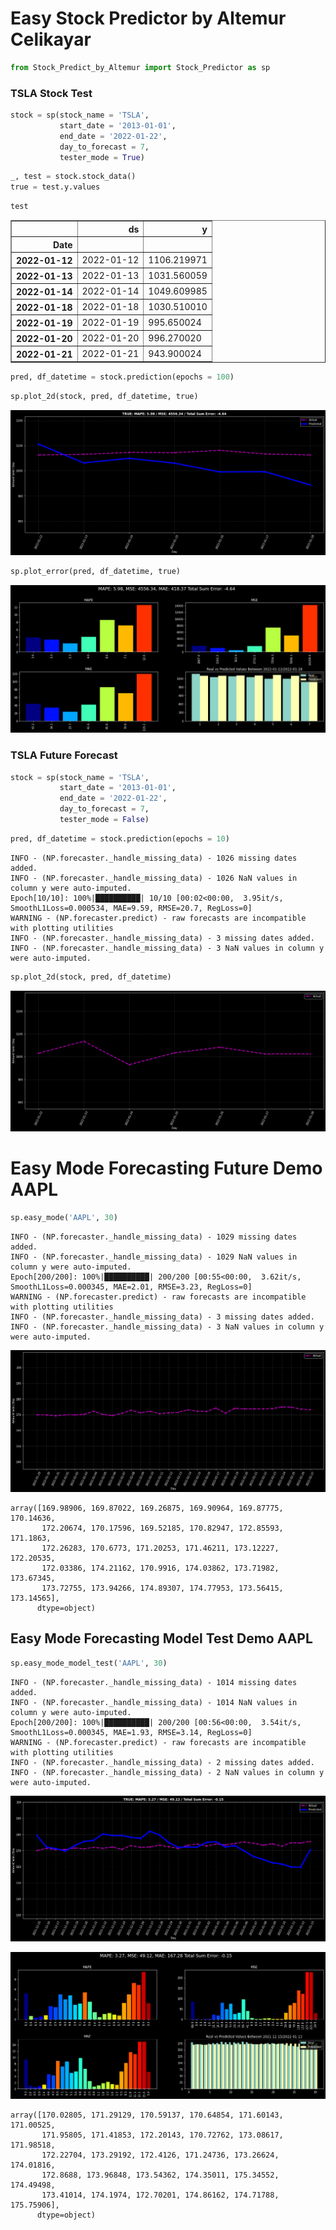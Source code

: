# Easy Stock Predictor by Altemur Celikayar


```python
from Stock_Predict_by_Altemur import Stock_Predictor as sp
```

### TSLA Stock Test


```python
stock = sp(stock_name = 'TSLA',
           start_date = '2013-01-01',
           end_date = '2022-01-22',
           day_to_forecast = 7,
           tester_mode = True)
```


```python
_, test = stock.stock_data()    
true = test.y.values
```


```python
test
```




<div>
<style scoped>
    .dataframe tbody tr th:only-of-type {
        vertical-align: middle;
    }

    .dataframe tbody tr th {
        vertical-align: top;
    }

    .dataframe thead th {
        text-align: right;
    }
</style>
<table border="1" class="dataframe">
  <thead>
    <tr style="text-align: right;">
      <th></th>
      <th>ds</th>
      <th>y</th>
    </tr>
    <tr>
      <th>Date</th>
      <th></th>
      <th></th>
    </tr>
  </thead>
  <tbody>
    <tr>
      <th>2022-01-12</th>
      <td>2022-01-12</td>
      <td>1106.219971</td>
    </tr>
    <tr>
      <th>2022-01-13</th>
      <td>2022-01-13</td>
      <td>1031.560059</td>
    </tr>
    <tr>
      <th>2022-01-14</th>
      <td>2022-01-14</td>
      <td>1049.609985</td>
    </tr>
    <tr>
      <th>2022-01-18</th>
      <td>2022-01-18</td>
      <td>1030.510010</td>
    </tr>
    <tr>
      <th>2022-01-19</th>
      <td>2022-01-19</td>
      <td>995.650024</td>
    </tr>
    <tr>
      <th>2022-01-20</th>
      <td>2022-01-20</td>
      <td>996.270020</td>
    </tr>
    <tr>
      <th>2022-01-21</th>
      <td>2022-01-21</td>
      <td>943.900024</td>
    </tr>
  </tbody>
</table>
</div>




```python
pred, df_datetime = stock.prediction(epochs = 100)
```


```python
sp.plot_2d(stock, pred, df_datetime, true)
```


    
![png](README_files/README_7_0.png)
    



```python
sp.plot_error(pred, df_datetime, true)
```


    
![png](README_files/README_8_0.png)
    


### TSLA Future Forecast


```python
stock = sp(stock_name = 'TSLA',
           start_date = '2013-01-01',
           end_date = '2022-01-22',
           day_to_forecast = 7,
           tester_mode = False)
```


```python
pred, df_datetime = stock.prediction(epochs = 10)
```

    INFO - (NP.forecaster._handle_missing_data) - 1026 missing dates added.
    INFO - (NP.forecaster._handle_missing_data) - 1026 NaN values in column y were auto-imputed.
    Epoch[10/10]: 100%|██████████| 10/10 [00:02<00:00,  3.95it/s, SmoothL1Loss=0.000534, MAE=9.59, RMSE=20.7, RegLoss=0]
    WARNING - (NP.forecaster.predict) - raw forecasts are incompatible with plotting utilities
    INFO - (NP.forecaster._handle_missing_data) - 3 missing dates added.
    INFO - (NP.forecaster._handle_missing_data) - 3 NaN values in column y were auto-imputed.



```python
sp.plot_2d(stock, pred, df_datetime)
```


    
![png](README_files/README_12_0.png)
    


# Easy Mode Forecasting Future Demo AAPL


```python
sp.easy_mode('AAPL', 30)
```

    INFO - (NP.forecaster._handle_missing_data) - 1029 missing dates added.
    INFO - (NP.forecaster._handle_missing_data) - 1029 NaN values in column y were auto-imputed.
    Epoch[200/200]: 100%|██████████| 200/200 [00:55<00:00,  3.62it/s, SmoothL1Loss=0.000345, MAE=2.01, RMSE=3.23, RegLoss=0]
    WARNING - (NP.forecaster.predict) - raw forecasts are incompatible with plotting utilities
    INFO - (NP.forecaster._handle_missing_data) - 3 missing dates added.
    INFO - (NP.forecaster._handle_missing_data) - 3 NaN values in column y were auto-imputed.



    
![png](README_files/README_14_1.png)
    





    array([169.98906, 169.87022, 169.26875, 169.90964, 169.87775, 170.14636,
           172.20674, 170.17596, 169.52185, 170.82947, 172.85593, 171.1863,
           172.26283, 170.6773, 171.20253, 171.46211, 173.12227, 172.20535,
           172.03386, 174.21162, 170.9916, 174.03862, 173.71982, 173.67345,
           173.72755, 173.94266, 174.89307, 174.77953, 173.56415, 173.14565],
          dtype=object)



## Easy Mode Forecasting Model Test Demo AAPL


```python
sp.easy_mode_model_test('AAPL', 30)
```

    INFO - (NP.forecaster._handle_missing_data) - 1014 missing dates added.
    INFO - (NP.forecaster._handle_missing_data) - 1014 NaN values in column y were auto-imputed.
    Epoch[200/200]: 100%|██████████| 200/200 [00:56<00:00,  3.54it/s, SmoothL1Loss=0.000345, MAE=1.93, RMSE=3.14, RegLoss=0]
    WARNING - (NP.forecaster.predict) - raw forecasts are incompatible with plotting utilities
    INFO - (NP.forecaster._handle_missing_data) - 2 missing dates added.
    INFO - (NP.forecaster._handle_missing_data) - 2 NaN values in column y were auto-imputed.



    
![png](README_files/README_16_1.png)
    



    
![png](README_files/README_16_2.png)
    





    array([170.02805, 171.29129, 170.59137, 170.64854, 171.60143, 171.00525,
           171.95805, 171.41853, 172.20143, 170.72762, 173.08617, 171.98518,
           172.22704, 173.29192, 172.4126, 171.24736, 173.26624, 174.01816,
           172.8688, 173.96848, 173.54362, 174.35011, 175.34552, 174.49498,
           173.41014, 174.1974, 172.70201, 174.86162, 174.71788, 175.75906],
          dtype=object)


